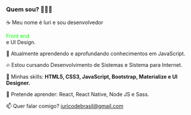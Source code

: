 ###  Quem sou? 👨🏻‍💻

☕ Meu nome é Iuri e sou desenvolvedor <div style="color:#0f0">Front end</div> e UI Design.

🌱 Atualmente aprendendo e aprofundando conhecimentos em JavaScript.

🔥 Estou cursando Desenvolvimento de Sistemas e Sistema para Internet.

🚀 Minhas skills: <strong>HTML5, CSS3, JavaScript, Bootstrap, Materialize e UI Designer.</strong>

🤔 Pretende aprender: React, React Native, Node JS e Sass.

📫  Quer falar comigo? iuricodebrasil@gmail.com

<!--
**iuricode/iuricode** is a ✨ _special_ ✨ repository because its `README.md` (this file) appears on your GitHub profile.

Here are some ideas to get you started:

- 🔭 I’m currently working on ...
- 🌱 I’m currently learning ...
- 👯 I’m looking to collaborate on ...
- 🤔 I’m looking for help with ...
- 💬 Ask me about ...
- 📫 How to reach me: ...
- 😄 Pronouns: ...
- ⚡ Fun fact: ...
-->

